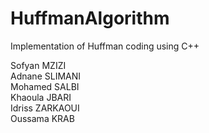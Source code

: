 # HuffmanAlgorithm
Implementation of Huffman coding using C++



Sofyan MZIZI <br/>
Adnane SLIMANI <br/>
Mohamed SALBI <br/>
Khaoula JBARI <br/>
Idriss ZARKAOUI <br/>
Oussama KRAB <br/>
